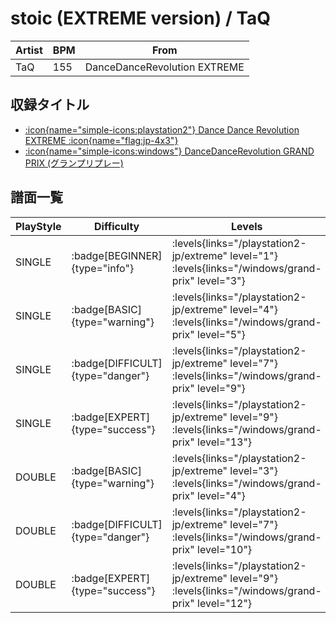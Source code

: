 # stoic (EXTREME version) / TaQ

|Artist|BPM|From|
|------|---|----|
|TaQ|155|DanceDanceRevolution EXTREME|

## 収録タイトル

- [:icon{name="simple-icons:playstation2"} Dance Dance Revolution EXTREME :icon{name="flag:jp-4x3"}](/playstation2-jp/extreme)
- [:icon{name="simple-icons:windows"} DanceDanceRevolution GRAND PRIX (グランプリプレー)](/windows/grand-prix)

## 譜面一覧

|PlayStyle|Difficulty|Levels|Notes|Movie|
|---------|----------|------|-----|-----|
|SINGLE| :badge[BEGINNER]{type="info"}| :levels{links="/playstation2-jp/extreme" level="1"} :levels{links="/windows/grand-prix" level="3"}|102/0||
|SINGLE| :badge[BASIC]{type="warning"}| :levels{links="/playstation2-jp/extreme" level="4"} :levels{links="/windows/grand-prix" level="5"}|134/0||
|SINGLE| :badge[DIFFICULT]{type="danger"}| :levels{links="/playstation2-jp/extreme" level="7"} :levels{links="/windows/grand-prix" level="9"}|270/0||
|SINGLE| :badge[EXPERT]{type="success"}| :levels{links="/playstation2-jp/extreme" level="9"} :levels{links="/windows/grand-prix" level="13"}|342/3||
|DOUBLE| :badge[BASIC]{type="warning"}| :levels{links="/playstation2-jp/extreme" level="3"} :levels{links="/windows/grand-prix" level="4"}|131/0||
|DOUBLE| :badge[DIFFICULT]{type="danger"}| :levels{links="/playstation2-jp/extreme" level="7"} :levels{links="/windows/grand-prix" level="10"}|265/0||
|DOUBLE| :badge[EXPERT]{type="success"}| :levels{links="/playstation2-jp/extreme" level="9"} :levels{links="/windows/grand-prix" level="12"}|333/0||
